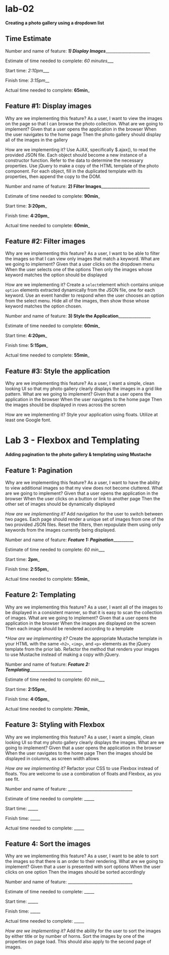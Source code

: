 # lab-02
**Creating a photo gallery using a dropdown list**

## Time Estimate

Number and name of feature: _____1) Display Images___________________________

Estimate of time needed to complete: _60 minutes____

Start time: _2:10pm____

Finish time: _3:15pm___

Actual time needed to complete: __65min___

## Feature #1: Display images
Why are we implementing this feature?
As a user, I want to view the images on the page so that I can browse the photo collection.
What are we going to implement?
Given that a user opens the application in the browser When the user navigates to the home page Then the photo gallery should display all of the images in the gallery

How are we implementing it?
Use AJAX, specifically $.ajax(), to read the provided JSON file.
Each object should become a new instance of a constructor function. Refer to the data to determine the necessary properties.
Use jQuery to make a copy of the HTML template of the photo component. For each object, fill in the duplicated template with its properties, then append the copy to the DOM.


Number and name of feature: ____2) Filter Images____________________________

Estimate of time needed to complete: __90min___

Start time: __3:20pm___

Finish time: __4:20pm___

Actual time needed to complete: __60min___

## Feature #2: Filter images
Why are we implementing this feature?
As a user, I want to be able to filter the images so that I can view only images that match a keyword.
What are we going to implement?
Given that a user clicks on the dropdown menu When the user selects one of the options Then only the images whose keyword matches the option should be displayed

How are we implementing it?
Create a `select`element which contains unique `option` elements extracted dynamically from the JSON file, one for each keyword.
Use an event handler to respond when the user chooses an option from the select menu. Hide all of the images, then show those whose keyword matches the option chosen.


Number and name of feature: ________3) Style the Application________________________

Estimate of time needed to complete: __60min___

Start time: __4:20pm___

Finish time: __5:15pm___

Actual time needed to complete: __55min___

## Feature #3: Style the application
Why are we implementing this feature?
As a user, I want a simple, clean looking UI so that my photo gallery clearly displays the images in a grid like pattern.
What are we going to implement?
Given that a user opens the application in the browser When the user navigates to the home page Then the images should be displayed in rows across the screen

How are we implementing it?
Style your application using floats.
Utilize at least one Google font.


# Lab 3 - Flexbox and Templating
**Adding pagination to the photo gallery & templating using Mustache**

## Feature 1: Pagination
Why are we implementing this feature?
As a user, I want to have the ability to view additional images so that my view does not become cluttered.
What are we going to implement?
Given that a user opens the application in the browser When the user clicks on a button or link to another page Then the other set of images should be dynamically displayed

*How are we implementing it?*
Add navigation for the user to switch between two pages. Each page should render a unique set of images from one of the two provided JSON files.
Reset the filters, then repopulate them using only keywords from the images currently being displayed.

Number and name of feature: ___________Feature 1: Pagination_____________________

Estimate of time needed to complete: _60 min____

Start time: __2pm___

Finish time: __2:55pm___

Actual time needed to complete: __55min___


## Feature 2: Templating
Why are we implementing this feature?
As a user, I want all of the images to be displayed in a consistent manner, so that it is easy to scan the collection of images.
What are we going to implement?
Given that a user opens the application in the browser When the images are displayed on the screen Then each image should be rendered according to a template

**How are we implementing it?*
Create the appropriate Mustache template in your HTML with the same `<h2>`, `<img>`, and `<p>` elements as the jQuery template from the prior lab.
Refactor the method that renders your images to use Mustache instead of making a copy with jQuery.

Number and name of feature: ___Feature 2: Templating_____________________________

Estimate of time needed to complete: _60 min____

Start time: __2:55pm___

Finish time: __4:05pm___

Actual time needed to complete: __70min___


## Feature 3: Styling with Flexbox
Why are we implementing this feature?
As a user, I want a simple, clean looking UI so that my photo gallery clearly displays the images.
What are we going to implement?
Given that a user opens the application in the browser When the user navigates to the home page Then the images should be displayed in columns, as screen width allows

*How are we implementing it?*
Refactor your CSS to use Flexbox instead of floats. You are welcome to use a combination of floats and Flexbox, as you see fit.

Number and name of feature: ________________________________

Estimate of time needed to complete: _____

Start time: _____

Finish time: _____

Actual time needed to complete: _____


## Feature 4: Sort the images
Why are we implementing this feature?
As a user, I want to be able to sort the images so that there is an order to their rendering.
What are we going to implement?
Given that a user is presented with sort options When the user clicks on one option Then the images should be sorted accordingly

Number and name of feature: ________________________________

Estimate of time needed to complete: _____

Start time: _____

Finish time: _____

Actual time needed to complete: _____


*How are we implementing it?*
Add the ability for the user to sort the images by either title or by number of horns.
Sort the images by one of the properties on page load. This should also apply to the second page of images.
